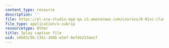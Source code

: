 ```yaml
---
content_type: resource
description: ''
file: https://ol-ocw-studio-app-qa.s3.amazonaws.com/courses/8-01sc-classical-mechanics-fall-2016/a0b03c9b135c368be5ef0ef4b233aecf_SjK2lmRFxc4.srt
file_type: application/x-subrip
resourcetype: Other
title: 3play caption file
uid: a0b03c9b-135c-368b-e5ef-0ef4b233aecf
---
```

